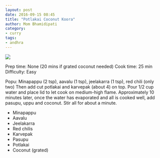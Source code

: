 ```yaml
---
layout: post
date: 2016-09-15 08:45
title: "Potlakai Coconut Koora"
author: Mom Bhamidipati
category:
- curry
tags:
- andhra
---
```


<img src="png/c769317da2647831507ca73563aff487.png" />

Prep time: None (20 mins if grated coconut needed)
Cook time: 25 min
Difficulty: Easy

Popu: Minapappu (2 tsp), aavalu (1 tsp), jeelakarra (1 tsp), red chili (only two)
Then add cut potlakai and karvepak (about 4) on top.
Pour 1/2 cup water and place lid to let cook on medium-high flame.
Approximately 10 minutes later, once the water has evaporated and all is cooked well, add pasupu, uppu and coconut.
Stir all for about a minute.

<ul>
    <li>Minapappu</li>
    <li>Aavalu</li>
    <li>Jeelakarra</li>
    <li>Red chilis</li>
    <li>Karvepak</li>
    <li>Pasupu</li>
    <li>Potlakai</li>
    <li>Coconut (grated)</li>
</ul>